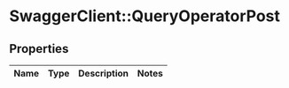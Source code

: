 # SwaggerClient::QueryOperatorPost

## Properties
Name | Type | Description | Notes
------------ | ------------- | ------------- | -------------


